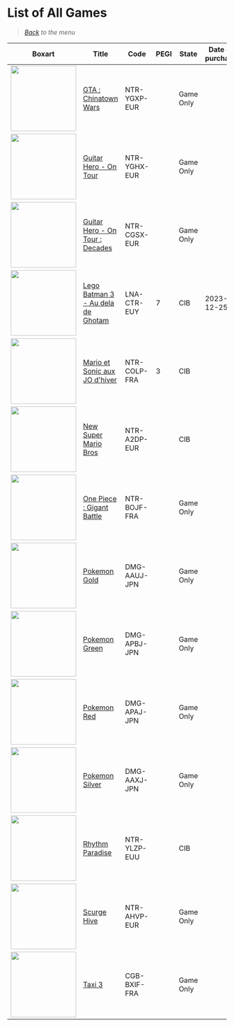 # List of All Games


> *[Back](../games.md) to the menu*

| Boxart | Title                                         | Code        | PEGI  |  State  | Date of purchase | Score Metacritic | Description | 
| --- | ---                                           | ---         | ---   | ---     | ---              | ---              | ---         |
| <img src="https://images.launchbox-app.com//bae0c2b4-5cd5-4b4c-9773-81778de1952e.jpg" width="150"> | [GTA : Chinatown Wars](https://fr.m.wikipedia.org/wiki/Grand_Theft_Auto:_Chinatown_Wars) | NTR-YGXP-EUR | | Game Only | | 93 | |
| <img src="https://images.launchbox-app.com//7981126b-5373-43c7-8389-01353381734e.jpg" width="150"> | [Guitar Hero - On Tour](https://fr.m.wikipedia.org/wiki/Guitar_Hero:_On_Tour) | NTR-YGHX-EUR | | Game Only | | | With controller |
| <img src="https://images.launchbox-app.com//7b993fa6-f2b7-4579-a9dc-5e8bcdeac90e.jpg" width="150"> | [Guitar Hero - On Tour : Decades](https://simple.m.wikipedia.org/wiki/Guitar_Hero_On_Tour:_Decades) | NTR-CGSX-EUR | | Game Only | | | With controller|
| <img src="https://images.launchbox-app.com//8daef188-1d65-4353-a1f3-5458e42acfe2.jpg" width="150"> | [Lego Batman 3 - Au dela de Ghotam](https://fr.m.wikipedia.org/wiki/Lego_Batman_3_:_Au-del%C3%A0_de_Gotham)             | LNA-CTR-EUY | 7     | CIB     |2023-12-25        |                  |             |
| <img src="https://images.launchbox-app.com//469e2ef3-9250-4f82-89d7-c4b825259d1e.jpg" width="150"> | [Mario et Sonic aux JO d'hiver](https://fr.m.wikipedia.org/wiki/Mario_et_Sonic_aux_Jeux_olympiques_d%27hiver) | NTR-COLP-FRA | 3 | CIB | | 76 | |
| <img src="https://images.launchbox-app.com//922d1792-04db-4530-a781-35095a599265.jpg" width="150"> | [New Super Mario Bros](https://mario.fandom.com/fr/wiki/New_Super_Mario_Bros.) | NTR-A2DP-EUR | | CIB | | 89 | |
| <img src="https://images.launchbox-app.com//94e529d7-7a97-4dff-bc0c-391efa14fe5d.jpg" width="150"> | [One Piece : Gigant Battle](https://fr.m.wikipedia.org/wiki/One_Piece:_Gigant_Battle!) | NTR-BOJF-FRA	| | Game Only | | | |		
| <img src="https://images.launchbox-app.com/4ec82615-a47b-4cf1-b599-23d62a2be3f6.png" width="150">| [Pokemon Gold](https://fr.m.wikipedia.org/wiki/Pok%C3%A9mon_Or_et_Argent) | DMG-AAUJ-JPN | | Game Only | | | In Japanese |
| <img src="https://images.launchbox-app.com//bfac4775-9e0d-4f0a-b897-cc1aa261ca78.png" width="150"> | [Pokemon Green](https://fr.m.wikipedia.org/wiki/Pok%C3%A9mon_Rouge_et_Bleu) | DMG-APBJ-JPN | | Game Only | | | In Japanese |
| <img src="https://gamesdb-images.launchbox.gg/r2_36f615f1-07ea-4916-9aa9-755fbbc84002.png" width="150"> | [Pokemon Red](https://fr.m.wikipedia.org/wiki/Pok%C3%A9mon_Rouge_et_Bleu) | DMG-APAJ-JPN | | Game Only | | | In Japanses |
| <img src="https://images.launchbox-app.com//22797948-dd8f-4dce-875a-5d1023a20a1d.jpg" width="150"> | [Pokemon Silver](https://fr.m.wikipedia.org/wiki/Pok%C3%A9mon_Or_et_Argent) | DMG-AAXJ-JPN | | Game Only | | | In Japanese |
| <img src="https://images.launchbox-app.com//c3b117f5-f12c-4c26-8ec4-76b3689725eb.jpg" width="150"> | [Rhythm Paradise](https://fr.m.wikipedia.org/wiki/Rhythm_Paradise) | NTR-YLZP-EUU | | CIB | | 83 | |
| <img src="https://images.launchbox-app.com//1d128f78-3ef7-4ef1-a109-85e2a8cf72e8.jpg" width="150"> | [Scurge Hive](https://en.m.wikipedia.org/wiki/Scurge:_Hive) | NTR-AHVP-EUR | | Game Only | | 70 | |
| <img src="https://images.launchbox-app.com//c6f04319-dada-4444-96ad-888395001d0b.jpg" width="150">| [Taxi 3](https://fr.m.wikipedia.org/wiki/Taxi_3_(jeu_vid%C3%A9o)) | CGB-BXIF-FRA | | Game Only | | | |
